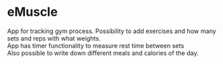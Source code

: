 # eMuscle

App for tracking gym process. Possibility to add exercises and how many sets and reps with what weights.  
App has timer functionality to measure rest time between sets  
Also possible to write down different meals and calories of the day.
